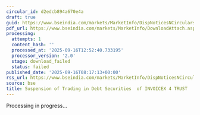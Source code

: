 ```yaml
---
circular_id: d2edcb894a670e4a
draft: true
guid: https://www.bseindia.com/markets/MarketInfo/DispNoticesNCirculars.aspx?Noticeid={055ACF52-9994-4D8F-982D-7A47FB32D7BD}&noticeno=20250916-9&dt=09/16/2025&icount=9&totcount=62&flag=0
pdf_url: https://www.bseindia.com/markets/MarketInfo/DownloadAttach.aspx?id=20250916-9&attachedId=
processing:
  attempts: 1
  content_hash: ''
  processed_at: '2025-09-16T12:52:40.733195'
  processor_version: '2.0'
  stage: download_failed
  status: failed
published_date: '2025-09-16T08:17:13+00:00'
rss_url: https://www.bseindia.com/markets/MarketInfo/DispNoticesNCirculars.aspx?Noticeid={055ACF52-9994-4D8F-982D-7A47FB32D7BD}&noticeno=20250916-9&dt=09/16/2025&icount=9&totcount=62&flag=0
source: bse
title: Suspension of Trading in Debt Securities  of INVOICEX 4 TRUST
---
```


Processing in progress...